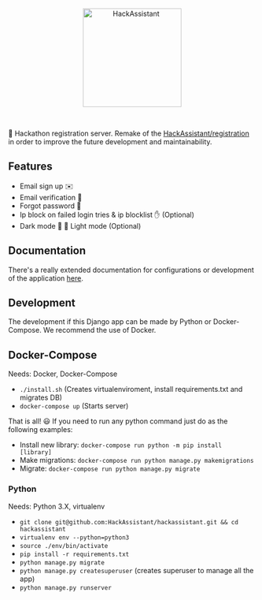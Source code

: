 <br>
<p align="center">
  <img alt="HackAssistant" src="https://avatars2.githubusercontent.com/u/33712329?s=200&v=4" width="200"/>
</p>
<br>

📝 Hackathon registration server. Remake of the [HackAssistant/registration](https://github.com/HackAssistant/registration) in order to improve the future development and maintainability. 

## Features

- Email sign up ✉️
- Email verification 📨
- Forgot password 🤔
- Ip block on failed login tries & ip blocklist ✋ (Optional)
- Dark mode 🌚 🌝 Light mode (Optional)

## Documentation

There's a really extended documentation for configurations or development of the application [here](/docs/README.md).

## Development

The development if this Django app can be made by Python or Docker-Compose. 
We recommend the use of Docker.

## Docker-Compose

Needs: Docker, Docker-Compose

- `./install.sh` (Creates virtualenviroment, install requirements.txt and migrates DB)
- `docker-compose up` (Starts server)

That is all! 😃 If you need to run any python command just do as the following examples:

- Install new library: `docker-compose run python -m pip install [library]`
- Make migrations: `docker-compose run python manage.py makemigrations`
- Migrate: `docker-compose run python manage.py migrate`

### Python

Needs: Python 3.X, virtualenv

- `git clone git@github.com:HackAssistant/hackassistant.git && cd hackassistant`
- `virtualenv env --python=python3`
- `source ./env/bin/activate`
- `pip install -r requirements.txt`
- `python manage.py migrate`
- `python manage.py createsuperuser` (creates superuser to manage all the app)
- `python manage.py runserver`

